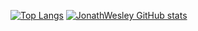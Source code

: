 [![Top Langs](https://github-readme-stats.vercel.app/api/top-langs/?username=JonathWesley&layout=compact&langs_count=12&theme=dark)](https://github.com/Luiz-Zimmermann/github-readme-stats)
[![JonathWesley GitHub stats](https://github-readme-stats.vercel.app/api?username=JonathWesley&theme=dark&count_private=true)](https://github.com/JonathWesley/github-readme-stats)
